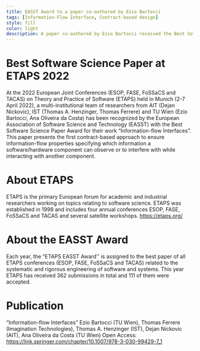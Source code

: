 ```yaml
---
title: EASST Award to a paper co-authored by Ezio Bartocci
tags: [Information-Flow Interface, Contract-based design]  
style: fill
color: light
description: A paper co-authored by Ezio Bartocci received the Best Software Science Paper presented at the European Joint Conferences on Theory and Practise of Software 2022
---
```


# Best Software Science Paper at ETAPS 2022

At the 2022 European Joint Conferences (ESOP, FASE, FoSSaCS and TACAS) on Theory and Practice of Software (ETAPS) held in Munich (2-7 April 2022), a multi-institutional team of researchers from AIT (Dejan Nickovic), IST (Thomas A. Henzinger, Thomas Ferrere) and TU Wien (Ezio Bartocci, Ana Oliveira da Costa) has been recognized by the European Association of Software Science and Technology (EASST) with the Best Software Science Paper Award for their work “Information-flow Interfaces”. 
This paper presents the first contract-based approach to ensure information-flow properties specifying which information a software/hardware component can observe or to interfere with while interacting with another component.

# About ETAPS

ETAPS is the primary European forum for academic and industrial researchers working on topics relating to software science. ETAPS was established in 1998 and includes four annual conferences ESOP, FASE, FoSSaCS and TACAS and several satellite workshops. https://etaps.org/

# About the EASST Award

Each year, the “ETAPS EASST Award'' is assigned to the best paper of all ETAPS conferences (ESOP, FASE, FoSSaCS and TACAS) related to the systematic and rigorous engineering of software and systems. This year ETAPS has received 362 submissions in total and 111 of them were accepted.

# Publication

“Information-flow Interfaces”
Ezio Bartocci (TU Wien), Thomas Ferrere (Imagination Technologies), Thomas A. Henzinger (IST), Dejan Nickovic (AIT), Ana Oliveira da Costa (TU Wien)
Open Access: https://link.springer.com/chapter/10.1007/978-3-030-99429-7_1 
